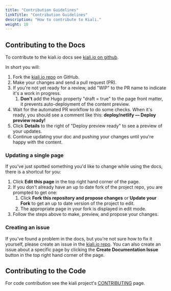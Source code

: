 ```yaml
---
title: "Contribution Guidelines"
linkTitle: "Contribution Guidelines"
description: "How to contribute to Kiali."
weight: 10
---
```


## Contributing to the Docs

To contribute to the kiali.io docs see [kiali.io on github](https://github.com/kiali/kiali.io).

In short you will:

1. Fork the [kiali.io repo](https://github.com/kiali/kiali.io) on GitHub.
1. Make your changes and send a pull request (PR).
1. If you're not yet ready for a review, add "WIP" to the PR name to indicate it's a work in progress.
   1. **Don't** add the Hugo property  "draft = true" to the page front matter, it prevents auto-deployment of the content preview.
1. Wait for the automated PR workflow to do some checks. When it's ready, you should see a comment like this: **deploy/netlify — Deploy preview ready!**
1. Click **Details** to the right of "Deploy preview ready" to see a preview of your updates.
1. Continue updating your doc and pushing your changes until you're happy with  the content.

### Updating a single page

If you've just spotted something you'd like to change while using the docs, there is a shortcut for you:

1. Click **Edit this page** in the top right hand corner of the page.
1. If you don't already have an up to date fork of the project repo, you are prompted to get one:
   1. Click **Fork this repository and propose changes** or **Update your Fork** to get an up to date version of the project to edit.
   1. The appropriate page in your fork is displayed in edit mode.
1. Follow the steps above to make, preview, and propose your changes.


### Creating an issue

If you've found a problem in the docs, but you're not sure how to fix it yourself, please create an issue in the [kiali.io repo](https://github.com/kiali/kiali.io/issues). You can also create an issue about a specific page by clicking the **Create Documentation Issue** button in the top right hand corner of the page.

## Contributing to the Code

For code contribution see the kiali project's [CONTRIBUTING](https://github.com/kiali/kiali/blob/v1.42.0/CONTRIBUTING.md) page.


